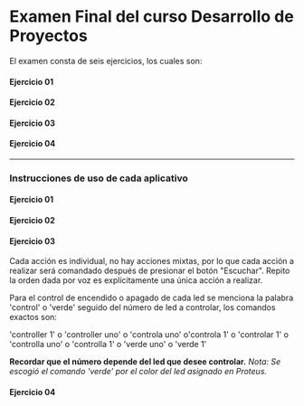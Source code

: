 # Examen Final del curso Desarrollo de Proyectos

El examen consta de seis ejercicios, los cuales son:

#### Ejercicio 01

#### Ejercicio 02

#### Ejercicio 03

#### Ejercicio 04


---
### Instrucciones de uso de cada aplicativo


#### Ejercicio 01

#### Ejercicio 02

#### Ejercicio 03

Cada acción es individual, no hay acciones mixtas, por lo que cada acción a realizar será comandado después de presionar el botón "Escuchar". Repito la orden dada por voz es explícitamente una única acción a realizar.

Para el control de encendido o apagado de cada led se menciona la palabra 'control' o 'verde' seguido del número de led a controlar, los comandos exactos son:

'controller 1' o 'controller uno' o 'controla uno' o'controla 1' o 'controlar 1' o 'controlla uno' o 'controlla 1' o 'verde uno' o 'verde 1'

**Recordar que el número depende del led que desee controlar.**
_Nota: Se escogió el comando 'verde' por el color del led asignado en Proteus._

#### Ejercicio 04

